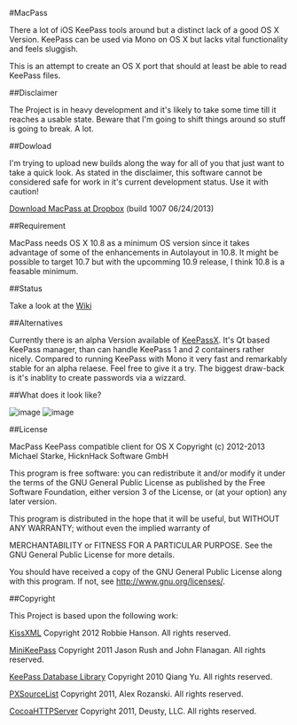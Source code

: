 #MacPass

There a lot of iOS KeePass tools around but a distinct lack of a good OS X Version.
KeePass can be used via Mono on OS X but lacks vital functionality and feels sluggish.

This is an attempt to create an OS X port that should at least be able to read KeePass files.

##Disclaimer

The Project is in heavy development and it's likely to take some time till it reaches a usable state.
Beware that I'm going to shift things around so stuff is going to break. A lot.

##Dowload

I'm trying to upload new builds along the way for all of you that just want to take a quick look.
As stated in the disclaimer, this software cannot be considered safe for work in it's current development status.
Use it with caution!

[Download MacPass at Dropbox](https://www.dropbox.com/sh/yqgfwi7f8mnd747/NCQlJmg0f0) (build 1007 06/24/2013)

##Requirement

MacPass needs OS X 10.8 as a minimum OS version since it takes advantage of some of the enhancements in Autolayout in 10.8.
It might be possible to target 10.7 but with the upcomming 10.9 release, I think 10.8 is a feasable minimum.

##Status

Take a look at the [Wiki](https://github.com/mstarke/MacPass/wiki/Status)

##Alternatives

Currently there is an alpha Version available of [KeePassX](http://www.keepassx.org).
It's Qt based KeePass manager, than can handle KeePass 1 and 2 containers rather nicely.
Compared to running KeePass with Mono it very fast and remarkably stable for an alpha relaese.
Feel free to give it a try. The biggest draw-back is it's inablity to create passwords via a wizzard.

##What does it look like?

![image](https://raw.github.com/mstarke/MacPass/master/Assets/MacPass.png)
![image](https://raw.github.com/mstarke/MacPass/master/Assets/PasswordGenerator.png)

##License

MacPass KeePass compatible client for OS X
Copyright (c) 2012-2013  Michael Starke, HicknHack Software GmbH
  
This program is free software: you can redistribute it and/or modify
it under the terms of the GNU General Public License as published by
the Free Software Foundation, either version 3 of the License, or
(at your option) any later version.

This program is distributed in the hope that it will be useful,
but WITHOUT ANY WARRANTY; without even the implied warranty of

MERCHANTABILITY or FITNESS FOR A PARTICULAR PURPOSE.  See the
GNU General Public License for more details.

You should have received a copy of the GNU General Public License
along with this program.  If not, see <http://www.gnu.org/licenses/>.

##Copyright

This Project is based upon the following work:

[KissXML](https://github.com/robbiehanson/KissXML) Copyright 2012 Robbie Hanson. All rights reserved.

[MiniKeePass](https://github.com/MiniKeePass/MiniKeePass) Copyright 2011 Jason Rush and John Flanagan. All rights reserved.

[KeePass Database Library](https://github.com/mpowrie/KeePassLib) Copyright 2010 Qiang Yu. All rights reserved.

[PXSourceList](https://github.com/Perspx/PXSourceList) Copyright 2011, Alex Rozanski. All rights reserved.

[CocoaHTTPServer](https://github.com/robbiehanson/CocoaHTTPServer ) Copyright 2011, Deusty, LLC. All rights reserved.
